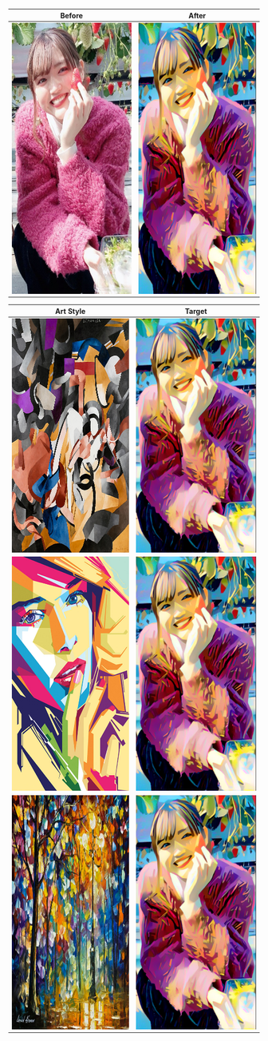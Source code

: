 Before | After
-------|------
<img src="images/sayaka.jpg" alt="alt text" width="317" height="543"> | <img src="target_images/modern_beauty.png" alt="alt text" width="317" height="543">

Art Style | Target
----------|-------
<img src="images/edtaonisl.jpg" alt="alt text" width="838" height="469"> | <img src="target_images/modern_beauty.png" alt="alt text" width="838" height="469">
<img src="images/geometric_beauty.jpg" alt="alt text" width="838" height="469"> | <img src="target_images/modern_beauty.png" alt="alt text" width="838" height="469">
<img src="images/light_of_magic.jpg" alt="alt text" width="838" height="469"> | <img src="target_images/modern_beauty.png" alt="alt text" width="838" height="469">
